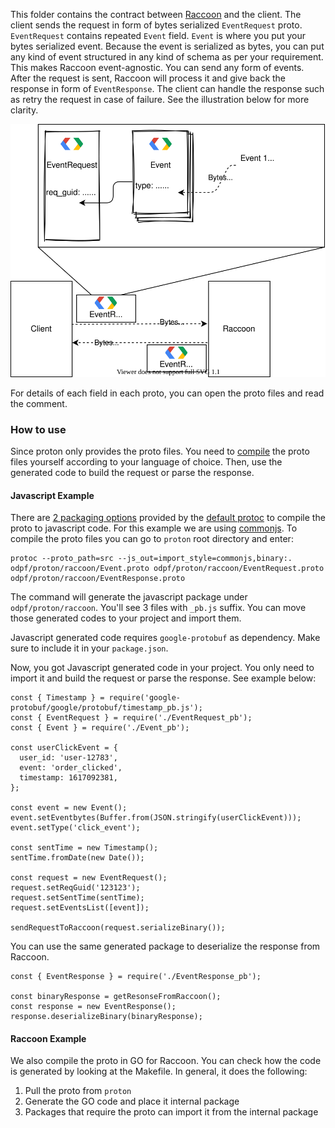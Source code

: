This folder contains the contract between [Raccoon](https://github.com/odpf/raccoon) and the client. The client sends the request in form of bytes serialized `EventRequest` proto. `EventRequest` contains repeated `Event` field. `Event` is where you put your bytes serialized event. Because the event is serialized as bytes, you can put any kind of event structured in any kind of schema as per your requirement. This makes Raccoon event-agnostic. You can send any form of events. After the request is sent, Raccoon will process it and give back the response in form of `EventResponse`. The client can handle the response such as retry the request in case of failure. See the illustration below for more clarity.

<p align="center"><img src="./../../../../docs/assets/raccoon-reqres.svg"/></p>

For details of each field in each proto, you can open the proto files and read the comment.
### How to use
Since proton only provides the proto files. You need to [compile](https://developers.google.com/protocol-buffers/docs/reference/overview) the proto files yourself according to your language of choice. Then, use the generated code to build the request or parse the response.
#### Javascript Example
There are [2 packaging options](https://developers.google.com/protocol-buffers/docs/reference/javascript-generated#invocation) provided by the [default protoc](https://github.com/protocolbuffers/protobuf) to compile the proto to javascript code. For this example we are using [commonjs](https://developers.google.com/protocol-buffers/docs/reference/javascript-generated#commonjs-imports).
To compile the proto files you can go to `proton` root directory and enter:
```
protoc --proto_path=src --js_out=import_style=commonjs,binary:. odpf/proton/raccoon/Event.proto odpf/proton/raccoon/EventRequest.proto odpf/proton/raccoon/EventResponse.proto
```
The command will generate the javascript package under `odpf/proton/raccoon`. You'll see 3 files with `_pb.js` suffix. You can move those generated codes to your project and import them.

Javascript generated code requires `google-protobuf` as dependency. Make sure to include it in your `package.json`.

Now, you got Javascript generated code in your project. You only need to import it and build the request or parse the response. See example below:
```
const { Timestamp } = require('google-protobuf/google/protobuf/timestamp_pb.js');
const { EventRequest } = require('./EventRequest_pb');
const { Event } = require('./Event_pb');

const userClickEvent = {
  user_id: 'user-12783',
  event: 'order_clicked',
  timestamp: 1617092381,
};

const event = new Event();
event.setEventbytes(Buffer.from(JSON.stringify(userClickEvent)));
event.setType('click_event');

const sentTime = new Timestamp();
sentTime.fromDate(new Date());

const request = new EventRequest();
request.setReqGuid('123123');
request.setSentTime(sentTime);
request.setEventsList([event]);

sendRequestToRaccoon(request.serializeBinary());
```

You can use the same generated package to deserialize the response from Raccoon.
```
const { EventResponse } = require('./EventResponse_pb');

const binaryResponse = getResonseFromRaccoon();
const response = new EventResponse();
response.deserializeBinary(binaryResponse);
```
#### Raccoon Example

We also compile the proto in GO for Raccoon. You can check how the code is generated by looking at the Makefile. In general, it does the following:
1. Pull the proto from `proton`
2. Generate the GO code and place it internal package
3. Packages that require the proto can import it from the internal package
